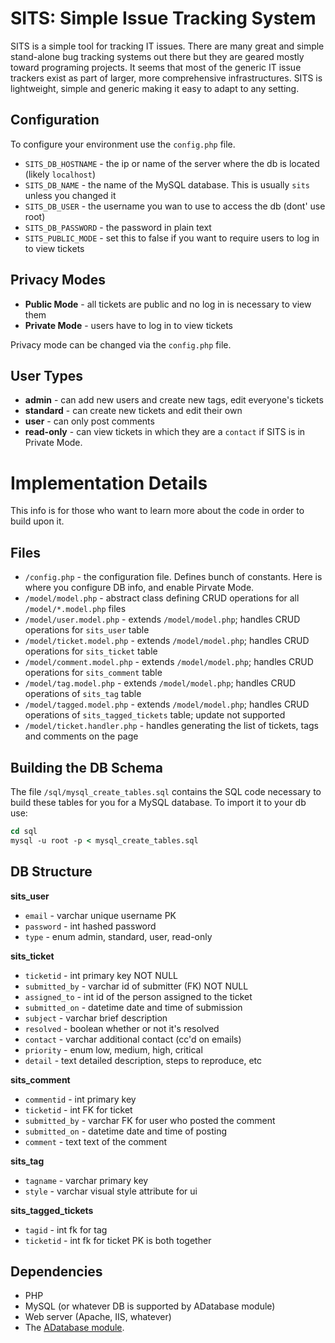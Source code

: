 SITS: Simple Issue Tracking System
===

SITS is a simple tool for tracking IT issues. There are many great and simple stand-alone bug tracking systems out there but they are geared mostly toward programing projects. It seems that most of the generic IT issue trackers exist as part of larger, more comprehensive infrastructures. SITS is lightweight, simple and generic making it easy to adapt to any setting.


Configuration
---

To configure your environment use the `config.php` file.

  * `SITS_DB_HOSTNAME`	- the ip or name of the server where the db is located (likely `localhost`)
  * `SITS_DB_NAME`	- the name of the MySQL database. This is usually `sits` unless you changed it
  * `SITS_DB_USER`	- the username you wan to use to access the db (dont' use root)
  * `SITS_DB_PASSWORD`	- the password in plain text
  * `SITS_PUBLIC_MODE`	- set this to false if you want to require users to log in to view tickets


Privacy Modes
---

  * **Public Mode** 	- all tickets are public and no log in is necessary to view them
  * **Private Mode** 	- users have to log in to view tickets

Privacy mode can be changed via the `config.php` file.

User Types
---

  * **admin**	 	- can add new users and create new tags, edit everyone's tickets
  * **standard**	- can create new tickets and edit their own
  * **user**		- can only post comments
  * **read-only** 	- can view tickets in which they are a `contact` if SITS is in Private Mode.

Implementation Details
===

This info is for those who want to learn more about the code in order to build upon it.

Files
---

  * `/config.php`	- the configuration file. Defines bunch of constants. Here is where you configure DB info, and enable Pirvate Mode.
  * `/model/model.php`		- abstract class defining CRUD operations for all `/model/*.model.php` files
  * `/model/user.model.php`	- extends `/model/model.php`; handles CRUD operations for `sits_user` table
  * `/model/ticket.model.php`	- extends `/model/model.php`; handles CRUD operations for `sits_ticket` table
  * `/model/comment.model.php`	- extends `/model/model.php`; handles CRUD operations for `sits_comment` table
  * `/model/tag.model.php`	- extends `/model/model.php`; handles CRUD operations of `sits_tag` table
  * `/model/tagged.model.php`	- extends `/model/model.php`; handles CRUD operations of `sits_tagged_tickets` table; update not supported
  * `/model/ticket.handler.php`	- handles generating the list of tickets, tags and comments on the page

Building the DB Schema
---

The file `/sql/mysql_create_tables.sql` contains the SQL code necessary to build these tables for you for a MySQL database. To import it to your db use:

```tcsh
cd sql
mysql -u root -p < mysql_create_tables.sql
```

DB Structure
---

**sits_user**

  * `email`		- varchar	unique username PK
  * `password`		- int		hashed password
  * `type`		- enum		admin, standard, user, read-only

**sits_ticket**

  * `ticketid` 		- int		primary key NOT NULL
  * `submitted_by`	- varchar	id of submitter (FK) NOT NULL
  * `assigned_to`	- int		id of the person assigned to the ticket
  * `submitted_on`	- datetime	date and time of submission
  * `subject`		- varchar 	brief description
  * `resolved`		- boolean	whether or not it's resolved
  * `contact`		- varchar	additional contact (cc'd on emails)
  * `priority`		- enum		low, medium, high, critical
  * `detail`		- text		detailed description, steps to reproduce, etc

**sits_comment**

  * `commentid`		- int		primary key
  * `ticketid`		- int		FK for ticket
  * `submitted_by`	- varchar	FK for user who posted the comment
  * `submitted_on`	- datetime	date and time of posting
  * `comment`		- text		text of the comment

**sits_tag**

  * `tagname`		- varchar	primary key
  * `style`		- varchar	visual style attribute for ui

**sits_tagged_tickets**

  * `tagid`		- int		fk for tag
  * `ticketid`		- int		fk for ticket
					PK is both together

Dependencies
---

  * PHP
  * MySQL (or whatever DB is supported by ADatabase module)
  * Web server (Apache, IIS, whatever)
  * The [ADatabase module](https://github.com/maciakl/ADatabase).
